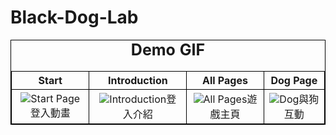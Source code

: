 # Black-Dog-Lab

<table>
    <caption>Demo GIF</caption>
    <thead>
        <tr>
            <th>Start</th>
            <th>Introduction</th>
            <th>All Pages</th>
            <th>Dog Page</th>
        </tr>
    </thead>
    <tbody>
    <tr>
        <td>
            <img src="demo/startPage.gif" alt="Start Page"/>登入動畫
        </td>
        <td>
            <img src="demo/Introduction.gif" alt="Introduction"/>登入介紹
        </td>
        <td>
            <img src="demo/allPages.gif" alt="All Pages"/>遊戲主頁
        </td>
        <td>
            <img src="demo/dogFeed.gif" alt="Dog"/>與狗互動
        </td>
    </tr>
    </tbody>
</table>
<style>
caption{
    font-size: 25px;
    font-weight: bold;
    margin: 0px 0px 20px 0px
}
table, th{
    text-align: center
}
tr, td, th, table{
    border: 1px solid black;
}
</style>